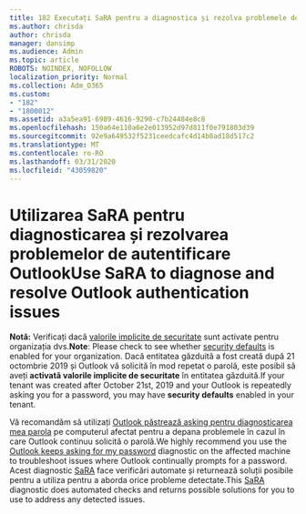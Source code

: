 ```yaml
---
title: 182 Executați SaRA pentru a diagnostica și rezolva problemele de autentificare Outlook
ms.author: chrisda
author: chrisda
manager: dansimp
ms.audience: Admin
ms.topic: article
ROBOTS: NOINDEX, NOFOLLOW
localization_priority: Normal
ms.collection: Adm_O365
ms.custom:
- "182"
- "1800012"
ms.assetid: a3a5ea91-6989-4616-9290-c7b24484e8c8
ms.openlocfilehash: 150a64e110a6e2e013952d97d811f0e791803d39
ms.sourcegitcommit: 92e9a649532f5231ceedcafc4d14b8ad18d517c2
ms.translationtype: MT
ms.contentlocale: ro-RO
ms.lasthandoff: 03/31/2020
ms.locfileid: "43059820"
---
```

# <a name="use-sara-to-diagnose-and-resolve-outlook-authentication-issues"></a><span data-ttu-id="5b7f6-102">Utilizarea SaRA pentru diagnosticarea și rezolvarea problemelor de autentificare Outlook</span><span class="sxs-lookup"><span data-stu-id="5b7f6-102">Use SaRA to diagnose and resolve Outlook authentication issues</span></span>

<span data-ttu-id="5b7f6-103">**Notă:** Verificați dacă [valorile implicite de securitate](http://aka.ms/securitydefaults) sunt activate pentru organizația dvs.</span><span class="sxs-lookup"><span data-stu-id="5b7f6-103">**Note**: Please check to see whether [security defaults](http://aka.ms/securitydefaults) is enabled for your organization.</span></span> <span data-ttu-id="5b7f6-104">Dacă entitatea găzduită a fost creată după 21 octombrie 2019 și Outlook vă solicită în mod repetat o parolă, este posibil să aveți **activată valorile implicite de securitate** în entitatea găzduită.</span><span class="sxs-lookup"><span data-stu-id="5b7f6-104">If your tenant was created after October 21st, 2019 and your Outlook is repeatedly asking you for a password, you may have **security defaults** enabled in your tenant.</span></span>

<span data-ttu-id="5b7f6-105">Vă recomandăm să utilizați [Outlook păstrează asking pentru diagnosticarea mea parola](https://aka.ms/SaRA-OutlookPwdPrompt-Alchemy) pe computerul afectat pentru a depana problemele în cazul în care Outlook continuu solicită o parolă.</span><span class="sxs-lookup"><span data-stu-id="5b7f6-105">We highly recommend you use the [Outlook keeps asking for my password](https://aka.ms/SaRA-OutlookPwdPrompt-Alchemy) diagnostic on the affected machine to troubleshoot issues where Outlook continually prompts for a password.</span></span> <span data-ttu-id="5b7f6-106">Acest diagnostic [SaRA](https://diagnostics.office.com/#/) face verificări automate și returnează soluții posibile pentru a utiliza pentru a aborda orice probleme detectate.</span><span class="sxs-lookup"><span data-stu-id="5b7f6-106">This [SaRA](https://diagnostics.office.com/#/) diagnostic does automated checks and returns possible solutions for you to use to address any detected issues.</span></span>
